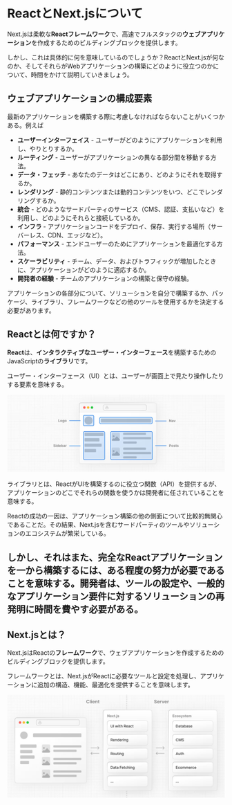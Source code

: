 # ReactとNext.jsについて
Next.jsは柔軟な**Reactフレームワーク**で、高速でフルスタックの**ウェブアプリケーション**を作成するためのビルディングブロックを提供します。

しかし、これは具体的に何を意味しているのでしょうか？ReactとNext.jsが何なのか、そしてそれらがWebアプリケーションの構築にどのように役立つのかについて、時間をかけて説明していきましょう。
## ウェブアプリケーションの構成要素
最新のアプリケーションを構築する際に考慮しなければならないことがいくつかある。例えば
- **ユーザーインターフェイス** - ユーザーがどのようにアプリケーションを利用し、やりとりするか。
- **ルーティング** - ユーザーがアプリケーションの異なる部分間を移動する方法。
- **データ・フェッチ** - あなたのデータはどこにあり、どのようにそれを取得するか。
- **レンダリング** - 静的コンテンツまたは動的コンテンツをいつ、どこでレンダリングするか。
- **統合** - どのようなサードパーティのサービス（CMS、認証、支払いなど）を利用し、どのようにそれらと接続しているか。
- **インフラ** - アプリケーションコードをデプロイ、保存、実行する場所（サーバーレス、CDN、エッジなど）。
- **パフォーマンス** - エンドユーザーのためにアプリケーションを最適化する方法。
- **スケーラビリティ** - チーム、データ、およびトラフィックが増加したときに、アプリケーションがどのように適応するか。
- **開発者の経験** - チームのアプリケーションの構築と保守の経験。

アプリケーションの各部分について、ソリューションを自分で構築するか、パッケージ、ライブラリ、フレームワークなどの他のツールを使用するかを決定する必要があります。
## Reactとは何ですか？
**React**は、**インタラクティブなユーザー・インターフェース**を構築するためのJavaScriptの**ライブラリ**です。

ユーザー・インターフェース（UI）とは、ユーザーが画面上で見たり操作したりする要素を意味する。
<p align="center">
    <img src="https://github.com/ekrsw/react_foundation/blob/main/asset/01_1_learn-react-components.jpg" alt="ユーザー・インターフェース(UI)" title="UI">
</p>
ライブラリとは、ReactがUIを構築するのに役立つ関数（API）を提供するが、アプリケーションのどこでそれらの関数を使うかは開発者に任されていることを意味する。

Reactの成功の一因は、アプリケーション構築の他の側面について比較的無関心であることだ。その結果、Next.jsを含むサードパーティのツールやソリューションのエコシステムが繁栄している。

しかし、それはまた、完全なReactアプリケーションを一から構築するには、ある程度の努力が必要であることを意味する。開発者は、ツールの設定や、一般的なアプリケーション要件に対するソリューションの再発明に時間を費やす必要がある。
---
## Next.jsとは？
Next.jsはReactの**フレームワーク**で、ウェブアプリケーションを作成するためのビルディングブロックを提供します。

フレームワークとは、Next.jsがReactに必要なツールと設定を処理し、アプリケーションに追加の構造、機能、最適化を提供することを意味します。
<p aling="center">
    <img src="https://github.com/ekrsw/react_foundation/blob/main/asset/01_2_learn-ecosystem.jpg"/>
</p>